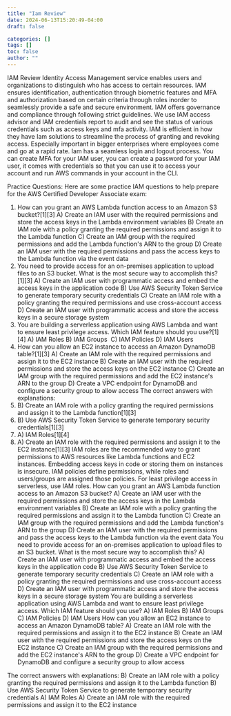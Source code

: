 ```yaml
---
title: "Iam Review"
date: 2024-06-13T15:20:49-04:00
draft: false

categories: []
tags: []
toc: false
author: ""
---
```

IAM Review
Identity Access Management service enables users and organizations to distinguish who has access to certain resources. IAM ensures identification, authentication through biometric features and MFA and authorization based on certain criteria through roles inorder to seamlessly provide a safe and secure environment. IAM offers governance and compliance through following strict guidelines. We use IAM access advisor and IAM credentials report to audit and see the status of various credentials such as access keys and mfa activity. IAM is efficient in how they have Iam solutions to streamline the process of granting and revoking access. Especially important in bigger enterprises where employees come and go at a rapid rate. Iam has a seamless login and logout process. You can create MFA for your IAM user, you can create a password for your IAM user, it comes with credentials so that you can use it to access your account and run AWS commands in your account in the CLI.

Practice Questions:
Here are some practice IAM questions to help prepare for the AWS Certified Developer Associate exam:
1. How can you grant an AWS Lambda function access to an Amazon S3 bucket?[1][3]
A) Create an IAM user with the required permissions and store the access keys in the Lambda environment variables
B) Create an IAM role with a policy granting the required permissions and assign it to the Lambda function
C) Create an IAM group with the required permissions and add the Lambda function's ARN to the group
D) Create an IAM user with the required permissions and pass the access keys to the Lambda function via the event data
2. You need to provide access for an on-premises application to upload files to an S3 bucket. What is the most secure way to accomplish this?[1][3]
A) Create an IAM user with programmatic access and embed the access keys in the application code
B) Use AWS Security Token Service to generate temporary security credentials
C) Create an IAM role with a policy granting the required permissions and use cross-account access
D) Create an IAM user with programmatic access and store the access keys in a secure storage system
3. You are building a serverless application using AWS Lambda and want to ensure least privilege access. Which IAM feature should you use?[1][4]
A) IAM Roles
B) IAM Groups 
C) IAM Policies
D) IAM Users
4. How can you allow an EC2 instance to access an Amazon DynamoDB table?[1][3]
A) Create an IAM role with the required permissions and assign it to the EC2 instance
B) Create an IAM user with the required permissions and store the access keys on the EC2 instance
C) Create an IAM group with the required permissions and add the EC2 instance's ARN to the group
D) Create a VPC endpoint for DynamoDB and configure a security group to allow access
The correct answers with explanations:
1. B) Create an IAM role with a policy granting the required permissions and assign it to the Lambda function[1][3]
2. B) Use AWS Security Token Service to generate temporary security credentials[1][3] 
3. A) IAM Roles[1][4]
4. A) Create an IAM role with the required permissions and assign it to the EC2 instance[1][3]
IAM roles are the recommended way to grant permissions to AWS resources like Lambda functions and EC2 instances. Embedding access keys in code or storing them on instances is insecure. IAM policies define permissions, while roles and users/groups are assigned those policies. For least privilege access in serverless, use IAM roles.
How can you grant an AWS Lambda function access to an Amazon S3 bucket?
A) Create an IAM user with the required permissions and store the access keys in the Lambda environment variables
B) Create an IAM role with a policy granting the required permissions and assign it to the Lambda function
C) Create an IAM group with the required permissions and add the Lambda function's ARN to the group
D) Create an IAM user with the required permissions and pass the access keys to the Lambda function via the event data
You need to provide access for an on-premises application to upload files to an S3 bucket. What is the most secure way to accomplish this?
A) Create an IAM user with programmatic access and embed the access keys in the application code
B) Use AWS Security Token Service to generate temporary security credentials
C) Create an IAM role with a policy granting the required permissions and use cross-account access
D) Create an IAM user with programmatic access and store the access keys in a secure storage system
You are building a serverless application using AWS Lambda and want to ensure least privilege access. Which IAM feature should you use?
A) IAM Roles
B) IAM Groups
C) IAM Policies
D) IAM Users
How can you allow an EC2 instance to access an Amazon DynamoDB table?
A) Create an IAM role with the required permissions and assign it to the EC2 instance
B) Create an IAM user with the required permissions and store the access keys on the EC2 instance
C) Create an IAM group with the required permissions and add the EC2 instance's ARN to the group
D) Create a VPC endpoint for DynamoDB and configure a security group to allow access

The correct answers with explanations:
B) Create an IAM role with a policy granting the required permissions and assign it to the Lambda function
B) Use AWS Security Token Service to generate temporary security credentials
A) IAM Roles
A) Create an IAM role with the required permissions and assign it to the EC2 instance

